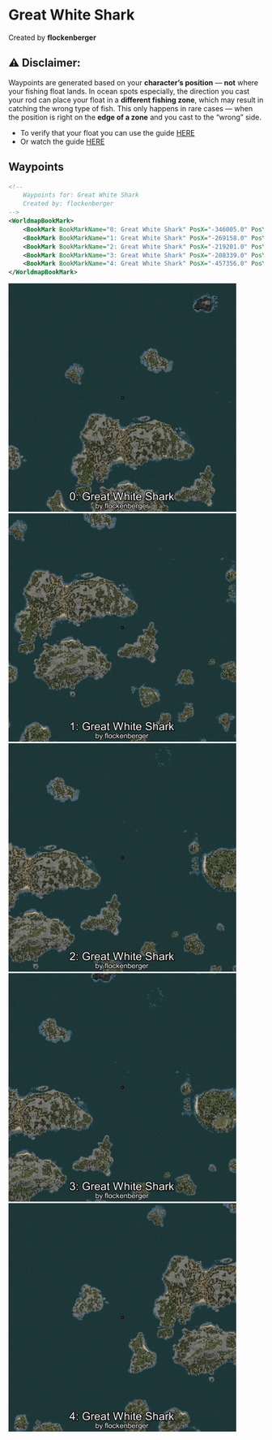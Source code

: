 # Great White Shark
Created by **flockenberger**

## ⚠️ Disclaimer:
Waypoints are generated based on your __**character’s position**__ — __not__ where your fishing float lands.
In ocean spots especially, the direction you cast your rod can place your float in a **different fishing zone**, which may result in catching the wrong type of fish.
This only happens in rare cases — when the position is right on the **edge of a zone** and you cast to the “wrong” side.

- To verify that your float you can use the guide [HERE](https://flockenberger.github.io/bdo-fish-position/)
- Or watch the guide [HERE](https://youtu.be/t-VXcRoNojk)

## Waypoints
```xml
<!--
    Waypoints for: Great White Shark
    Created by: flockenberger
-->
<WorldmapBookMark>
    <BookMark BookMarkName="0: Great White Shark" PosX="-346005.0" PosY="-8162.0" PosZ="461544.0" />
    <BookMark BookMarkName="1: Great White Shark" PosX="-269158.0" PosY="-7853.0" PosZ="362575.0" />
    <BookMark BookMarkName="2: Great White Shark" PosX="-219201.0" PosY="-8040.0" PosZ="419728.0" />
    <BookMark BookMarkName="3: Great White Shark" PosX="-208339.0" PosY="-8171.0" PosZ="434592.0" />
    <BookMark BookMarkName="4: Great White Shark" PosX="-457356.0" PosY="-8051.0" PosZ="356493.0" />
</WorldmapBookMark>
```

<img src="./Great White Shark_0_Preview.webp" width="450"/> <img src="./Great White Shark_1_Preview.webp" width="450"/> <img src="./Great White Shark_2_Preview.webp" width="450"/> <img src="./Great White Shark_3_Preview.webp" width="450"/> <img src="./Great White Shark_4_Preview.webp" width="450"/> 
